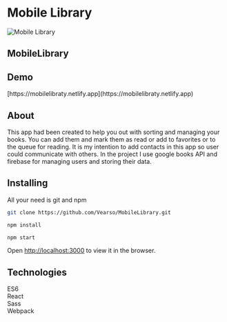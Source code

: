 <h1>Mobile Library</h1>

<div display="flex">
<img src="https://raw.githubusercontent.com/Vearso/MobileLibrary/public/logo512.png" alt='Mobile Library'></img><h2>Mobile<span>Library</span></h2>
</div>

<h2>Demo</h2>
[https://mobilelibraty.netlify.app](https://mobilelibraty.netlify.app)
<h2>About</h2>

This app had been created to help you out with sorting and managing your books. 
You can add them and mark them as read or add to favorites or to the queue 
for reading. It is my intention to add contacts in this app so user could 
communicate with others. In the project I use google books API and firebase 
for managing users and storing their data. 

<h2>Installing</h2> 
All your need is git and npm 

```bash
git clone https://github.com/Vearso/MobileLibrary.git

npm install

npm start
```

Open [http://localhost:3000](http://localhost:3000) to view it in the browser.

<h2>Technologies</h2>

ES6 <br>
React <br>
Sass <br>
Webpack <br>

##